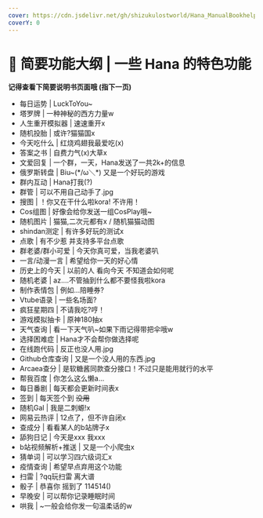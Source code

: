 ```yaml
---
cover: https://cdn.jsdelivr.net/gh/shizukulostworld/Hana_ManualBookhelper@main/.gitbook/assets/IMG_20211011_001458_108.jpg
coverY: 0
---
```


# 🌈 简要功能大纲 | 一些 Hana 的特色功能

**记得查看下简要说明书页面哦 (指下一页)**

* 每日运势 | LuckToYou~
* 塔罗牌 | 一种神秘的西方力量w
* 人生重开模拟器 | 速速重开x
* 随机投胎 | 或许?猫猫国x
* 今天吃什么 | 红烧鸡翅我最爱吃(x)
* 答案之书 | 自费力气(x)大草x
* 文爱回复 | 一个群，一天，Hana发送了一共2k+的信息
* 俄罗斯转盘 | Biu~(\*/ω＼*) 又是一个好玩的游戏
* 群内互动 | Hana打我(?)
* 群管 | 可以不用自己动手了.jpg
* 搜图 | ！你又在干什么啦kora! 不许用！
* Cos组图 | 好像会给你发送一组CosPlay哦~
* 随机图片 | 猫猫,二次元都有x \/ 随机猫猫动图
* shindan测定 | 有许多好玩的测试x
* 点歌 | 有不少惹 并支持多平台点歌
* 群老婆\/群小可爱 | 今天你真可爱，当我老婆叭
* 一言\/动漫一言 | 希望给你一天的好心情
* 历史上的今天 | 以前的人 看向今天 不知道会如何呢
* 随机老婆 | az....不管抽到什么都不要怪我啦kora
* 制作表情包 | 例如...陪睡券?
* Vtube语录 | 一些名场面?
* 疯狂星期四 | 不请我吃?哼！
* 游戏模拟抽卡 | 原神180抽x
* 天气查询 | 看一下天气叭~如果下雨记得带把伞哦w
* 选择困难症 | Hana才不会帮你做选择呢
* 在线跑代码 | 反正也没人用.jpg
* Github仓库查询 | 又是一个没人用的东西.jpg
* Arcaea查分 | 是软糖酱同款查分接口！不过只是能用就行的水平
* 帮我百度 | 你怎么这么懒a...
* 每日番剧 | 每天都会更新时间表x
* 签到 | 每天签个到 ~~没用~~
* 随机Gal | 我是二刺螈!x
* 网易云热评 | 12点了，但不许自闭x
* 查成分 | 看看某人的b站牌子x
* 舔狗日记 | 今天是xxx 我xxx
* b站视频解析+推送 | 又是一个小爬虫x
* 猜单词 | 可以学习四六级词汇x
* 疫情查询 | 希望早点弃用这个功能
* 扫雷 | ?qq玩扫雷 离大谱
* 骰子 | 恭喜你 摇到了 114514()
* 早晚安 | 可以帮你记录睡眠时间
* 哄我 | ~一般会给你发一句温柔话的w
